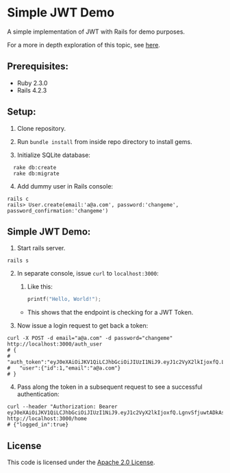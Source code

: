 Simple JWT Demo
=============

A simple implementation of JWT with Rails for demo purposes. 

For a more in depth exploration of this topic, see [here](https://www.sitepoint.com/introduction-to-using-jwt-in-rails/).

## Prerequisites: ##
- Ruby 2.3.0
- Rails 4.2.3

## Setup: ##

1. Clone repository.

2. Run `bundle install` from inside repo directory to install gems.

3. Initialize SQLite database:
```console
  rake db:create
  rake db:migrate
```

4. Add dummy user in Rails console:
```console
rails c
rails> User.create(email:'a@a.com', password:'changeme', password_confirmation:'changeme')
```

## Simple JWT Demo: ##
1. Start rails server.
```console
rails s 
```

2. In separate console, issue `curl` to `localhost:3000`:
   1. Like this:

        ```c
        printf("Hello, World!");
        ```

   - This shows that the endpoint is checking for a JWT Token.

3. Now issue a login request to get back a token:
```console
curl -X POST -d email="a@a.com" -d password="changeme" http://localhost:3000/auth_user 
# {
# 	"auth_token":"eyJ0eXAiOiJKV1QiLCJhbGciOiJIUzI1NiJ9.eyJ1c2VyX2lkIjoxfQ.LgnvSfjuwtADkAsO6OL7jvjyivYvlC3ZwXgMjuhMcYg",
# 	"user":{"id":1,"email":"a@a.com"}
# }
```

4. Pass along the token in a subsequent request to see a successful authentication:
```console
curl --header "Authorization: Bearer eyJ0eXAiOiJKV1QiLCJhbGciOiJIUzI1NiJ9.eyJ1c2VyX2lkIjoxfQ.LgnvSfjuwtADkAsO6OL7jvjyivYvlC3ZwXgMjuhMcYg" http://localhost:3000/home
# {"logged_in":true}
```

## License ##

This code is licensed under the [Apache 2.0 License](https://raw.githubusercontent.com/mafernando/api/master/LICENSE).
